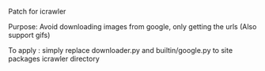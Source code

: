 Patch for icrawler

Purpose: Avoid downloading images from google, only getting the urls (Also support gifs)

To apply : simply replace downloader.py and builtin/google.py to site packages icrawler directory